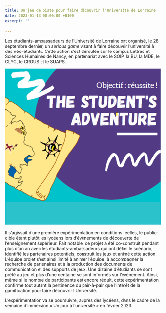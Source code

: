 ```yaml
---
title: Un jeu de piste pour faire découvrir l’Université de Lorraine
date: 2023-01-13 00:00:00 +0100
excerpt: ''

---
```

Les étudiants-ambassadeurs de l’Université de Lorraine ont organisé, le 28 septembre dernier, un _serious game_ visant à faire découvrir l’université à des néo-étudiants. Cette action s’est déroulée sur le campus Lettres et Sciences Humaines de Nancy, en partenariat avec le SOIP, la BU, la MDE, le CLYC, le CROUS et le SUAPS.

![](/uploads/students_adventure_0.png)

Il s’agissait d’une première expérimentation en conditions réelles, le public-cible étant plutôt les lycéens lors d’évènements de découverte de l’enseignement supérieur. Fait notable, ce projet a été co-construit pendant plus d’un an avec les étudiants-ambassadeurs qui ont défini le scénario, identifié les partenaires potentiels, construit les jeux et animé cette action. L’équipe projet s’est ainsi limité à animer l’équipe, à accompagner la recherche de partenaires et à la production des documents de communication et des supports de jeux. Une dizaine d’étudiants se sont prêté au jeu et plus d’une centaine se sont informés sur l’évènement. Ainsi, même si le nombre de participants est encore réduit, cette expérimentation confirme tout autant la pertinence du pair-à-pair que l’intérêt de la gamification pour faire découvrir l’Université.

L’expérimentation va se poursuivre, auprès des lycéens, dans le cadre de la semaine d’immersion « Un jour à l’université » en février 2023.